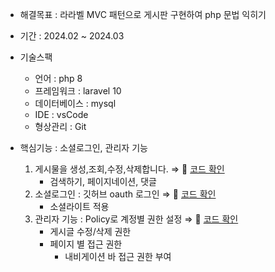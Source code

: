 - 해결목표 : 라라벨 MVC 패턴으로 게시판 구현하여 php 문법 익히기
- 기간 : 2024.02 ~ 2024.03
- 기술스팩
    - 언어 : php 8
    - 프레임워크 : laravel 10
    - 데이터베이스 : mysql
    - IDE : vsCode
    - 형상관리 : Git     
- 핵심기능 : 소셜로그인, 관리자 기능

    1. 게시물을 생성,조회,수정,삭제합니다. ⇒ 📌 [코드 확인](https://www.notion.so/b77e0d6f70fa4877b199215bf3ca2e7a?pvs=21)
        - 검색하기, 페이지네이션, 댓글
    2. 소셜로그인 : 깃허브 oauth 로그인 ⇒ 📌 [코드 확인](https://www.notion.so/b77e0d6f70fa4877b199215bf3ca2e7a?pvs=21)
        - 소셜라이트 적용
    3. 관리자 기능 : Policy로 계정별 권한 설정 ⇒ 📌 [코드 확인](https://www.notion.so/b77e0d6f70fa4877b199215bf3ca2e7a?pvs=21)
        - 게시글 수정/삭제 권한
        - 페이지 별 접근 권한 
            - 내비게이션 바 접근 권한 부여